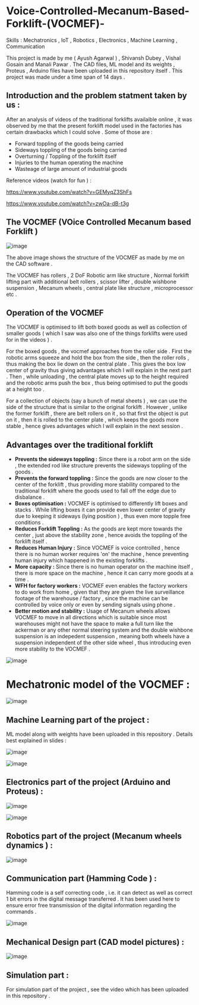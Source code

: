 # Voice-Controlled-Mecanum-Based-Forklift-(VOCMEF)-

Skills : Mechatronics , IoT , Robotics , Electronics , Machine Learning , Communication 

This project is made by me ( Ayush Agarwal ) , Shivansh Dubey , Vishal Gosain and Manali Pawar . The CAD files, ML model and its weights , Proteus , Arduino files have been uploaded in this repository itself . This project was made under a time span of 14 days .

## Introduction and the problem statment taken by us :

After an analysis of videos of the traditional forklifts availaible online , it was observed by me that the present forklift model used in the factories has certain drawbacks which I could solve . Some of those are :

* Forward toppling of the goods being carried 
* Sideways toppling of the goods being carried 
* Overturning / Toppling of the forklift itself 
* Injuries to the human operating the machine 
* Wasteage of large amount of industrial goods 

Reference videos (watch for fun ) :

https://www.youtube.com/watch?v=GEMyqZ3ShFs

https://www.youtube.com/watch?v=zwOa-dB-t3g

## The VOCMEF (VOice Controlled Mecanum based Forklift )

![image](https://user-images.githubusercontent.com/86561124/158010551-a1fd598b-15ba-4cf7-9472-a37945d8c15b.png)

The above image shows the structure of the VOCMEF as made by me on the CAD software .

The VOCMEF has rollers , 2 DoF Robotic arm like structure , Normal forklift lifting part with additional belt rollers , scissor lifter , double wishbone suspension , Mecanum wheels , central plate like structure , microprocessor etc .

## Operation of the VOCMEF 

The VOCMEF is optimised to lift both boxed goods as well as collection of smaller goods ( which I saw was also one of the things forklifts were used for in the videos ) . 

For the boxed goods , the vocmef approaches from the roller side . First the robotic arms squeeze and hold the box from the side , then the roller rolls , thus making the box lie down on the central plate . This gives the box low center of gravity thus giving advantages which I will explain in the next part . Then , while unloading , the central plate moves up to the height required and the robotic arms push the box , thus being optimised to put the goods at a height too . 

For a collection of objects (say a bunch of metal sheets ) , we can use the side of the structure that is similar to the original forklift . However , unlike the former forklift , there are belt rollers on it , so that first the object is put on it , then it is rolled to the center plate , which keeps the goods more stable , hence gives advantages which I will explain in the next session .

## Advantages over the traditional forklift 

* **Prevents the sideways toppling :** Since there is a robot arm on the side , the extended rod like structure prevents the sideways toppling of the goods .
* **Prevents the forward toppling :** Since the goods are now closer to the center of the forklift , thus providing more stability compared to the traditional forklift where the goods used to fall off the edge due to disbalance .
* **Boxes optimisation :** VOCMEF is optimised to differently lift boxes and stacks . While lifting boxes it can provide even lower center of gravity due to keeping it sideways (lying position ) , thus even more topple free conditions .
* **Reduces Forklift Toppling :** As the goods are kept more towards the center , just above the stability zone , hence avoids the toppling of the forklift itself .
* **Reduces Human Injury :** Since VOCMEF is voice controlled , hence there is no human worker requires 'on' the machine , hence preventing human injury which happened in the existing forklifts . 
* **More capacity :** Since there is no human operator on the machine itself , there is more space on the machine , hence it can carry more goods at a time .
* **WFH for factory workers :** VOCMEF even enables the factory workers to do work from home , given that they are given the live surveillance footage of the warehouse / factory , since the machine can be controlled by voice only or even by sending signals using phone . 
* **Better motion and stability :** Usage of Mecanum wheels allows VOCMEF to move in all directions which is suitable since most warehouses might not have the space to make a full turn like the ackerman or any other normal steering system and the double wishbone suspension is an indepedent suspension , meaning both wheels have a suspension independent of the other side wheel , thus introducing even more stability to the VOCMEF . 

![image](https://user-images.githubusercontent.com/86561124/158012239-e7796bf3-344a-4718-81a9-144107e20645.png)

# Mechatronic model of the VOCMEF :
![image](https://user-images.githubusercontent.com/86561124/158012343-6329bed8-8de1-4e22-a005-3b3de65c8647.png)

## Machine Learning part of the project :
ML model along with weights have been uploaded in this repository . Details best explained in slides :

![image](https://user-images.githubusercontent.com/86561124/158012581-eb8a441b-53f8-4073-a44f-c346f2075017.png)

![image](https://user-images.githubusercontent.com/86561124/158012617-2db48ce4-e6a6-46f1-a91a-bf46ab5f476e.png)

## Electronics part of the project (Arduino and Proteus) : 

![image](https://user-images.githubusercontent.com/86561124/158012833-1432cf8c-d89a-45f9-a414-06924a30d90e.png)

![image](https://user-images.githubusercontent.com/86561124/158012863-d0c70220-a407-4246-b6e6-8725f5662c24.png)

## Robotics part of the project (Mecanum wheels dynamics ) :

![image](https://user-images.githubusercontent.com/86561124/158012919-74d6c7ea-90c7-444d-a6cf-52479df4f80e.png)

## Communication part (Hamming Code ) : 

Hamming code is a self correcting code , i.e. it can detect as well as correct 1 bit errors in the digital message transferred . It has been used here to ensure error free transmission of the digital information regarding the commands .

![image](https://user-images.githubusercontent.com/86561124/158013088-0c4768f9-0a26-4df5-8ff5-f844533f0b40.png)

## Mechanical Design part (CAD model pictures) :

![image](https://user-images.githubusercontent.com/86561124/158013254-d3788d76-4fef-43ab-b8b4-59cad3f2949c.png)

## Simulation part :

For simulation part of the project , see the video which has been uploaded in this repository .



